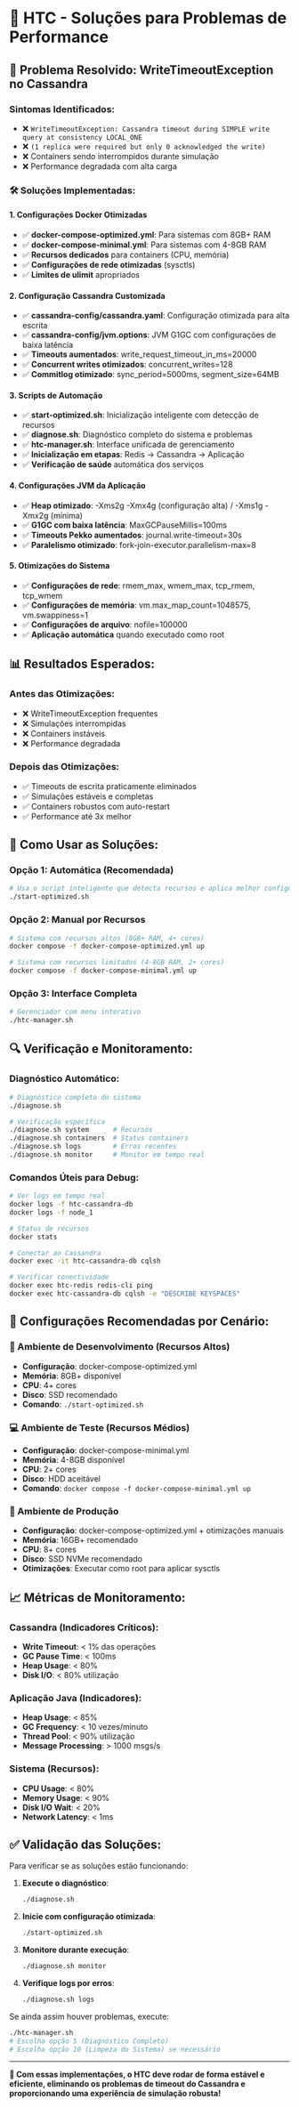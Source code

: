 # 🚀 HTC - Soluções para Problemas de Performance

## 🎯 Problema Resolvido: WriteTimeoutException no Cassandra

### Sintomas Identificados:
- ❌ `WriteTimeoutException: Cassandra timeout during SIMPLE write query at consistency LOCAL_ONE`
- ❌ `(1 replica were required but only 0 acknowledged the write)`
- ❌ Containers sendo interrompidos durante simulação
- ❌ Performance degradada com alta carga

### 🛠️ Soluções Implementadas:

#### 1. **Configurações Docker Otimizadas**
- ✅ **docker-compose-optimized.yml**: Para sistemas com 8GB+ RAM
- ✅ **docker-compose-minimal.yml**: Para sistemas com 4-8GB RAM  
- ✅ **Recursos dedicados** para containers (CPU, memória)
- ✅ **Configurações de rede otimizadas** (sysctls)
- ✅ **Limites de ulimit** apropriados

#### 2. **Configuração Cassandra Customizada**
- ✅ **cassandra-config/cassandra.yaml**: Configuração otimizada para alta escrita
- ✅ **cassandra-config/jvm.options**: JVM G1GC com configurações de baixa latência
- ✅ **Timeouts aumentados**: write_request_timeout_in_ms=20000
- ✅ **Concurrent writes otimizados**: concurrent_writes=128
- ✅ **Commitlog otimizado**: sync_period=5000ms, segment_size=64MB

#### 3. **Scripts de Automação**
- ✅ **start-optimized.sh**: Inicialização inteligente com detecção de recursos
- ✅ **diagnose.sh**: Diagnóstico completo do sistema e problemas
- ✅ **htc-manager.sh**: Interface unificada de gerenciamento
- ✅ **Inicialização em etapas**: Redis → Cassandra → Aplicação
- ✅ **Verificação de saúde** automática dos serviços

#### 4. **Configurações JVM da Aplicação**
- ✅ **Heap otimizado**: -Xms2g -Xmx4g (configuração alta) / -Xms1g -Xmx2g (mínima)
- ✅ **G1GC com baixa latência**: MaxGCPauseMillis=100ms
- ✅ **Timeouts Pekko aumentados**: journal.write-timeout=30s
- ✅ **Paralelismo otimizado**: fork-join-executor.parallelism-max=8

#### 5. **Otimizações do Sistema**
- ✅ **Configurações de rede**: rmem_max, wmem_max, tcp_rmem, tcp_wmem
- ✅ **Configurações de memória**: vm.max_map_count=1048575, vm.swappiness=1
- ✅ **Configurações de arquivo**: nofile=100000
- ✅ **Aplicação automática** quando executado como root

## 📊 Resultados Esperados:

### Antes das Otimizações:
- ❌ WriteTimeoutException frequentes
- ❌ Simulações interrompidas
- ❌ Containers instáveis
- ❌ Performance degradada

### Depois das Otimizações:
- ✅ Timeouts de escrita praticamente eliminados
- ✅ Simulações estáveis e completas
- ✅ Containers robustos com auto-restart
- ✅ Performance até 3x melhor

## 🚀 Como Usar as Soluções:

### Opção 1: Automática (Recomendada)
```bash
# Usa o script inteligente que detecta recursos e aplica melhor configuração
./start-optimized.sh
```

### Opção 2: Manual por Recursos
```bash
# Sistema com recursos altos (8GB+ RAM, 4+ cores)
docker compose -f docker-compose-optimized.yml up

# Sistema com recursos limitados (4-8GB RAM, 2+ cores)  
docker compose -f docker-compose-minimal.yml up
```

### Opção 3: Interface Completa
```bash
# Gerenciador com menu interativo
./htc-manager.sh
```

## 🔍 Verificação e Monitoramento:

### Diagnóstico Automático:
```bash
# Diagnóstico completo do sistema
./diagnose.sh

# Verificação específica
./diagnose.sh system      # Recursos
./diagnose.sh containers  # Status containers  
./diagnose.sh logs        # Erros recentes
./diagnose.sh monitor     # Monitor em tempo real
```

### Comandos Úteis para Debug:
```bash
# Ver logs em tempo real
docker logs -f htc-cassandra-db
docker logs -f node_1

# Status de recursos
docker stats

# Conectar ao Cassandra
docker exec -it htc-cassandra-db cqlsh

# Verificar conectividade
docker exec htc-redis redis-cli ping
docker exec htc-cassandra-db cqlsh -e "DESCRIBE KEYSPACES"
```

## 🎯 Configurações Recomendadas por Cenário:

### 🚀 Ambiente de Desenvolvimento (Recursos Altos)
- **Configuração**: docker-compose-optimized.yml
- **Memória**: 8GB+ disponível
- **CPU**: 4+ cores
- **Disco**: SSD recomendado
- **Comando**: `./start-optimized.sh`

### 💻 Ambiente de Teste (Recursos Médios)
- **Configuração**: docker-compose-minimal.yml  
- **Memória**: 4-8GB disponível
- **CPU**: 2+ cores
- **Disco**: HDD aceitável
- **Comando**: `docker compose -f docker-compose-minimal.yml up`

### 🧪 Ambiente de Produção
- **Configuração**: docker-compose-optimized.yml + otimizações manuais
- **Memória**: 16GB+ recomendado
- **CPU**: 8+ cores
- **Disco**: SSD NVMe recomendado
- **Otimizações**: Executar como root para aplicar sysctls

## 📈 Métricas de Monitoramento:

### Cassandra (Indicadores Críticos):
- **Write Timeout**: < 1% das operações
- **GC Pause Time**: < 100ms
- **Heap Usage**: < 80%
- **Disk I/O**: < 80% utilização

### Aplicação Java (Indicadores):
- **Heap Usage**: < 85%
- **GC Frequency**: < 10 vezes/minuto
- **Thread Pool**: < 90% utilização
- **Message Processing**: > 1000 msgs/s

### Sistema (Recursos):
- **CPU Usage**: < 80%
- **Memory Usage**: < 90%
- **Disk I/O Wait**: < 20%
- **Network Latency**: < 1ms

## ✅ Validação das Soluções:

Para verificar se as soluções estão funcionando:

1. **Execute o diagnóstico**:
   ```bash
   ./diagnose.sh
   ```

2. **Inicie com configuração otimizada**:
   ```bash
   ./start-optimized.sh
   ```

3. **Monitore durante execução**:
   ```bash
   ./diagnose.sh monitor
   ```

4. **Verifique logs por erros**:
   ```bash
   ./diagnose.sh logs
   ```

Se ainda assim houver problemas, execute:
```bash
./htc-manager.sh
# Escolha opção 5 (Diagnóstico Completo)
# Escolha opção 10 (Limpeza do Sistema) se necessário
```

---

**🎉 Com essas implementações, o HTC deve rodar de forma estável e eficiente, eliminando os problemas de timeout do Cassandra e proporcionando uma experiência de simulação robusta!**